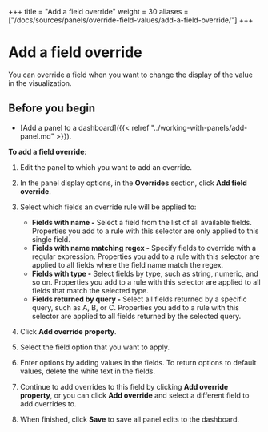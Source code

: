 +++
title = "Add a field override"
weight = 30
aliases = ["/docs/sources/panels/override-field-values/add-a-field-override/"]
+++

# Add a field override

You can override a field when you want to change the display of the value in the visualization.

## Before you begin

- [Add a panel to a dashboard]({{< relref "../working-with-panels/add-panel.md" >}}).

**To add a field override**:

1. Edit the panel to which you want to add an override.
1. In the panel display options, in the **Overrides** section, click **Add field override**.

1. Select which fields an override rule will be applied to:
   - **Fields with name -** Select a field from the list of all available fields. Properties you add to a rule with this selector are only applied to this single field.
   - **Fields with name matching regex -** Specify fields to override with a regular expression. Properties you add to a rule with this selector are applied to all fields where the field name match the regex.
   - **Fields with type -** Select fields by type, such as string, numeric, and so on. Properties you add to a rule with this selector are applied to all fields that match the selected type.
   - **Fields returned by query -** Select all fields returned by a specific query, such as A, B, or C. Properties you add to a rule with this selector are applied to all fields returned by the selected query.
1. Click **Add override property**.
1. Select the field option that you want to apply.
1. Enter options by adding values in the fields. To return options to default values, delete the white text in the fields.
1. Continue to add overrides to this field by clicking **Add override property**, or you can click **Add override** and select a different field to add overrides to.
1. When finished, click **Save** to save all panel edits to the dashboard.
